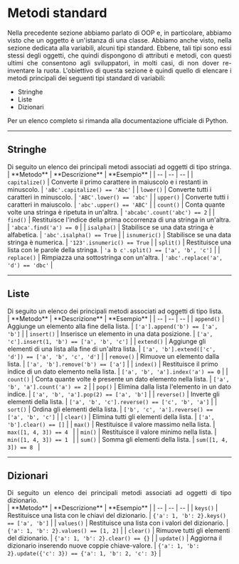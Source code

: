# Metodi standard

<div style="text-align: justify;">
Nella precedente sezione abbiamo parlato di OOP e, in particolare, abbiamo visto che un oggetto è un'istanza di una classe. Abbiamo anche visto, nella sezione dedicata alla variabili, alcuni tipi standard. Ebbene, tali tipi sono essi stessi degli oggetti, che quindi dispongono di attributi e metodi, con questi ultimi che consentono agli sviluppatori, in molti casi, di non dover re-inventare la ruota. L'obiettivo di questa sezione è quindi quello di elencare i metodi principali dei seguenti tipi standard di variabili:
<ul>
<li>Stringhe</li>
<li>Liste</li>
<li>Dizionari</li>
</ul>
Per un elenco completo si rimanda alla documentazione ufficiale di Python.
</div>

---
## Stringhe

<div style="text-align: justify;">
Di seguito un elenco dei principali metodi associati ad oggetti di tipo stringa.
</div>
| **Metodo** | **Descrizione** | **Esempio** |
| -- | -- | -- |
| <code>capitalize()</code> | Converte il primo carattere in maiuscolo e i restanti in minuscolo. | <code>'aBc'.capitalize() == 'Abc'</code> |
| <code>lower()</code> | Converte tutti i caratteri in minuscolo. | <code>'ABC'.lower() == 'abc'</code> |
| <code>upper()</code> | Converte tutti i caratteri in maiuscolo. | <code>'abc'.upper() == 'ABC'</code> |
| <code>count()</code> | Conta quante volte una stringa è ripetuta in un'altra. | <code>'abcabc'.count('abc') == 2</code> |
| <code>find()</code> | Restituisce l'indice della prima occorrenza di una stringa in un'altra. | <code>'abca'.find('a') == 0</code> |
| <code>isalpha()</code> | Stabilisce se una data stringa è alfabetica. | <code>'abc'.isalpha() == True</code> |
| <code>isnumeric()</code> | Stabilisce se una data stringa è numerica. | <code>'123'.isnumeric() == True</code> |
| <code>split()</code> | Restituisce una lista con le parole della stringa. | <code>'a b c'.split() == ['a', 'b', 'c']</code> |
| <code>replace()</code> | Rimpiazza una sottostringa con un'altra. | <code>'abc'.replace('a', 'd') == 'dbc'</code> |

---
## Liste 

<div style="text-align: justify;">
Di seguito un elenco dei principali metodi associati ad oggetti di tipo lista.
</div>
| **Metodo** | **Descrizione** | **Esempio** |
| -- | -- | -- |
| <code>append()</code> | Aggiunge un elemento alla fine della lista. | <code>['a'].append('b') == ['a', 'b']</code> |
| <code>insert()</code> | Inserisce un elemento in una data posizione. | <code>['a', 'c'].insert(1, 'b') == ['a', 'b', 'c']</code> |
| <code>extend()</code> | Aggiunge gli elementi di una lista alla fine di un'altra lista. | <code>['a', 'b'].extend(['c', 'd']) == ['a', 'b', 'c', 'd']</code> |
| <code>remove()</code> | Rimuove un elemento dalla lista. | <code>['a', 'b'].remove('b') == ['a']</code> |
| <code>index()</code> | Restituisce il primo indice di un dato elemento nella lista. | <code>['a', 'b', 'a'].index('a') == 0</code> |
| <code>count()</code> | Conta quante volte è presente un dato elemento nella lista. | <code>['a', 'b', 'a'].count('a') == 2</code> |
| <code>pop()</code> | Elimina dalla lista l'elemento in un dato indice. | <code>['a', 'b', 'a'].pop(2) == ['a', 'b']</code> |
| <code>reverse()</code> | Inverte gli elementi della lista. | <code>['a', 'b', 'c'].reverse() == ['c', 'b', 'a']</code> |
| <code>sort()</code> | Ordina gli elementi della lista. | <code>['b', 'c', 'a'].reverse() == ['a', 'b', 'c']</code> |
| <code>clear()</code> | Elimina tutti gli elementi della lista. | <code>['a', 'b'].clear() == []</code> |
| <code>max()</code> | Restituisce il valore massimo nella lista. | <code>max([1, 4, 3]) == 4 </code> |
| <code>min()</code> | Restituisce il valore minimo nella lista. | <code>min([1, 4, 3]) == 1 </code> |
| <code>sum()</code> | Somma gli elementi della lista. | <code>sum([1, 4, 3]) == 8 </code> |

---
## Dizionari

<div style="text-align: justify;">
Di seguito un elenco dei principali metodi associati ad oggetti di tipo dizionario.
</div>
| **Metodo** | **Descrizione** | **Esempio** |
| -- | -- | -- |
| <code>keys()</code> | Restituisce una lista con le chiavi del dizionario. | <code>{'a': 1, 'b': 2}.keys() == ['a', 'b']</code> |
| <code>values()</code> | Restituisce una lista con i valori del dizionario. | <code>{'a': 1, 'b': 2}.values() == [1, 2]</code> |
| <code>clear()</code> | Rimuove tutti gli elementi del dizionario. | <code>{'a': 1, 'b': 2}.clear() == {}</code> |
| <code>update()</code> | Aggiorna il dizionario inserendo nuove coppie chiave-valore. | <code>{'a': 1, 'b': 2}.update({'c': 3}) == {'a': 1, 'b': 2, 'c': 3}</code> |


<link rel="stylesheet" href="https://maxcdn.bootstrapcdn.com/bootstrap/4.0.0/css/bootstrap.min.css" integrity="sha384-Gn5384xqQ1aoWXA+058RXPxPg6fy4IWvTNh0E263XmFcJlSAwiGgFAW/dAiS6JXm" crossorigin="anonymous">